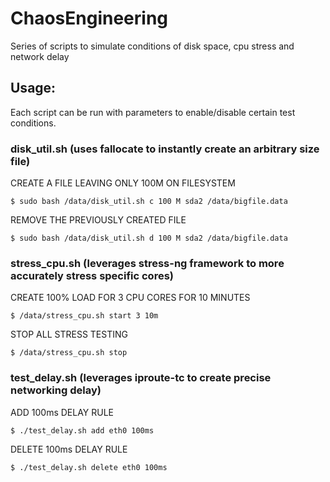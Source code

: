 # ChaosEngineering
Series of scripts to simulate conditions of disk space, cpu stress and network delay

## Usage:

Each script can be run with parameters to enable/disable certain test conditions.

### disk_util.sh (uses fallocate to instantly create an arbitrary size file)
CREATE A FILE LEAVING ONLY 100M ON FILESYSTEM

```$ sudo bash /data/disk_util.sh c 100 M sda2 /data/bigfile.data```

REMOVE THE PREVIOUSLY CREATED FILE

```$ sudo bash /data/disk_util.sh d 100 M sda2 /data/bigfile.data```

### stress_cpu.sh (leverages stress-ng framework to more accurately stress specific cores)

CREATE 100% LOAD FOR 3 CPU CORES FOR 10 MINUTES

```$ /data/stress_cpu.sh start 3 10m```

STOP ALL STRESS TESTING

```$ /data/stress_cpu.sh stop```

### test_delay.sh (leverages iproute-tc to create precise networking delay)

ADD 100ms DELAY RULE

```$ ./test_delay.sh add eth0 100ms```

DELETE 100ms DELAY RULE

```$ ./test_delay.sh delete eth0 100ms```
